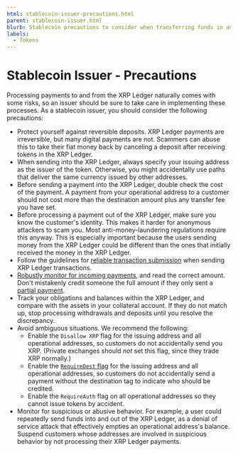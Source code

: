 ```yaml
---
html: stablecoin-issuer-precautions.html
parent: stablecoin-issuer.html
blurb: Stablecoin precautions to consider when transferring funds in and out of the XRPL.
labels:
  - Tokens
---
```

# Stablecoin Issuer - Precautions

Processing payments to and from the XRP Ledger naturally comes with some risks, so an issuer should be sure to take care in implementing these processes. As a stablecoin issuer, you should consider the following precautions:

- Protect yourself against reversible deposits. XRP Ledger payments are irreversible, but many digital payments are not. Scammers can abuse this to take their fiat money back by canceling a deposit after receiving tokens in the XRP Ledger.
- When sending into the XRP Ledger, always specify your issuing address as the issuer of the token. Otherwise, you might accidentally use paths that deliver the same currency issued by other addresses.
- Before sending a payment into the XRP Ledger, double check the cost of the payment. A payment from your operational address to a customer should not cost more than the destination amount plus any transfer fee you have set.
- Before processing a payment out of the XRP Ledger, make sure you know the customer's identity. This makes it harder for anonymous attackers to scam you. Most anti-money-laundering regulations require this anyway. This is especially important because the users sending money from the XRP Ledger could be different than the ones that initially received the money in the XRP Ledger.
- Follow the guidelines for [reliable transaction submission](#reliable-transaction-submission) when sending XRP Ledger transactions.
- [Robustly monitor for incoming payments](#robustly-monitoring-for-payments), and read the correct amount. Don't mistakenly credit someone the full amount if they only sent a [partial payment](partial-payments.html).
- Track your obligations and balances within the XRP Ledger, and compare with the assets in your collateral account. If they do not match up, stop processing withdrawals and deposits until you resolve the discrepancy.
- Avoid ambiguous situations. We recommend the following:
    - Enable the `Disallow XRP` flag for the issuing address and all operational addresses, so customers do not accidentally send you XRP. (Private exchanges should *not* set this flag, since they trade XRP normally.)
    - Enable the [`RequireDest` flag](require-destination-tags.html) for the issuing address and all operational addresses, so customers do not accidentally send a payment without the destination tag to indicate who should be credited.
    - Enable the `RequireAuth` flag on all operational addresses so they cannot issue tokens by accident.
- Monitor for suspicious or abusive behavior. For example, a user could repeatedly send funds into and out of the XRP Ledger, as a denial of service attack that effectively empties an operational address's balance. Suspend customers whose addresses are involved in suspicious behavior by not processing their XRP Ledger payments.